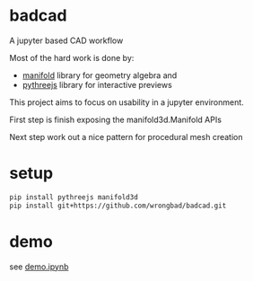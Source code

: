 # badcad

A jupyter based CAD workflow

Most of the hard work is done by:
- [manifold](https://github.com/elalish/manifold) library for geometry algebra and 
- [pythreejs](https://github.com/jupyter-widgets/pythreejs) library for interactive previews

This project aims to focus on usability in a jupyter environment.

First step is finish exposing the manifold3d.Manifold APIs

Next step work out a nice pattern for procedural mesh creation

# setup

```bash
pip install pythreejs manifold3d
pip install git+https://github.com/wrongbad/badcad.git
```

# demo

see [demo.ipynb](demo.ipynb)